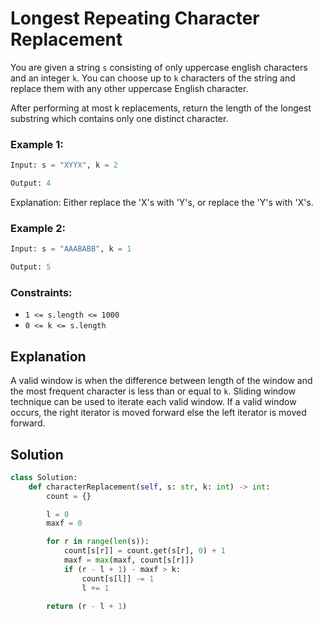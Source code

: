 # Longest Repeating Character Replacement
You are given a string `s` consisting of only uppercase english characters and an integer `k`. You can choose up to `k` characters of the string and replace them with any other uppercase English character.

After performing at most k replacements, return the length of the longest substring which contains only one distinct character.

### Example 1:
```python
Input: s = "XYYX", k = 2

Output: 4
```
Explanation: Either replace the 'X's with 'Y's, or replace the 'Y's with 'X's.

### Example 2:
```python
Input: s = "AAABABB", k = 1

Output: 5
```
### Constraints:
- `1 <= s.length <= 1000`
- `0 <= k <= s.length`

## Explanation
A valid window is when the difference between length of the window and the most frequent character is less than or equal to `k`. Sliding window technique can be used to iterate each valid window. If a valid window occurs, the right iterator is moved forward else the left iterator is moved forward.

## Solution
```python
class Solution:
    def characterReplacement(self, s: str, k: int) -> int:
        count = {}

        l = 0
        maxf = 0

        for r in range(len(s)):
            count[s[r]] = count.get(s[r], 0) + 1
            maxf = max(maxf, count[s[r]])
            if (r - l + 1) - maxf > k:
                count[s[l]] -= 1
                l += 1
        
        return (r - l + 1)
```